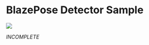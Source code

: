 # BlazePose Detector Sample

<img src="https://natml-hub.s3.us-east-1.amazonaws.com/media/3A5JabuA2GLrG2qM3FKjl/ezgif.com-gif-maker.gif" />

*INCOMPLETE*
